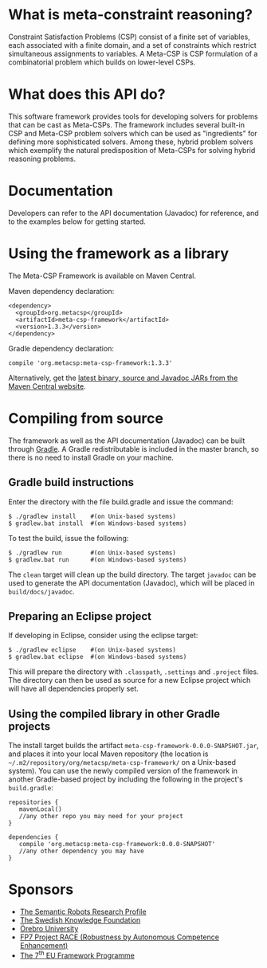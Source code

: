 # What is meta-constraint reasoning?
Constraint Satisfaction Problems (CSP) consist of a finite set of variables, each associated with a finite domain, and a set of constraints which restrict simultaneous assignments to variables. A Meta-CSP is CSP formulation of a combinatorial problem which builds on lower-level CSPs.

# What does this API do?

This software framework provides tools for developing solvers for problems that can be cast as Meta-CSPs. The framework includes several built-in CSP and Meta-CSP problem solvers which can be used as "ingredients" for defining more sophisticated solvers. Among these, hybrid problem solvers which exemplify the natural predisposition of Meta-CSPs for solving hybrid reasoning problems.

# Documentation

Developers can refer to the API documentation (Javadoc) for reference, and to the examples below for getting started.

# Using the framework as a library

The Meta-CSP Framework is available on Maven Central.

Maven dependency declaration:
```
<dependency>
  <groupId>org.metacsp</groupId>
  <artifactId>meta-csp-framework</artifactId>
  <version>1.3.3</version>
</dependency>
```

Gradle dependency declaration:
```
compile 'org.metacsp:meta-csp-framework:1.3.3'
```

Alternatively, get the <a href="http://search.maven.org/#search%7Cga%7C1%7Cg%3A%22org.metacsp%22%20AND%20a%3A%22meta-csp-framework%22">latest binary, source and Javadoc JARs from the Maven Central website</a>.

# Compiling from source

The framework as well as the API documentation (Javadoc) can be built through <a href="http://www.gradle.org/">Gradle</a>. A Gradle redistributable is included in the master branch, so there is no need to install Gradle on your machine.

## Gradle build instructions

Enter the directory with the file build.gradle and issue the command:
```
$ ./gradlew install    #(on Unix-based systems)
$ gradlew.bat install  #(on Windows-based systems)
```

To test the build, issue the following:
```
$ ./gradlew run        #(on Unix-based systems)
$ gradlew.bat run      #(on Windows-based systems)
```

The ```clean``` target will clean up the build directory. The target ```javadoc``` can be used to generate the API documentation (Javadoc), which will be placed in ```build/docs/javadoc```.

## Preparing an Eclipse project

If developing in Eclipse, consider using the eclipse target:
```
$ ./gradlew eclipse    #(on Unix-based systems)
$ gradlew.bat eclipse  #(on Windows-based systems)
```

This will prepare the directory with ```.classpath```, ```.settings``` and ```.project``` files. The directory can then be used as source for a new Eclipse project which will have all dependencies properly set.

## Using the compiled library in other Gradle projects

The install target builds the artifact ```meta-csp-framework-0.0.0-SNAPSHOT.jar```, and places it into your local Maven repository (the location is ```~/.m2/repository/org/metacsp/meta-csp-framework/``` on a Unix-based system). You can use the newly compiled version of the framework in another Gradle-based project by including the following in the project's ```build.gradle```:

```
repositories {
   mavenLocal()
   //any other repo you may need for your project
}

dependencies {
   compile 'org.metacsp:meta-csp-framework:0.0.0-SNAPSHOT'
   //any other dependency you may have
}
```

# Sponsors

* <a href="http://www.oru.se/english/research/research-projects/rp/?rdb=p1152">The Semantic Robots Research Profile</a>
* <a href="http://kks.se">The Swedish Knowledge Foundation</a>
* <a href="http://www.oru.se/">&Ouml;rebro University</a>
* <a href="http://project-race.eu/">FP7 Project RACE (Robustness by Autonomous Competence Enhancement)</a>
* <a href="http://cordis.europa.eu/fp7/home_en.html">The 7<sup>th</sup> EU Framework Programme</a>
